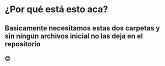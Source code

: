 # ¿Por qué está esto aca?

## Basicamente necesitamos estas dos carpetas y sin ningun archivos inicial no las deja en el repositorio

### 😊